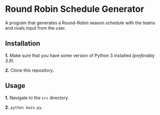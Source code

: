 
# Round Robin Schedule Generator

A program that generates a Round-Robin season schedule with the teams
and rivals input from the user.

## Installation

**1.** Make sure that you have some version of Python 3 installed
_(preferably 3.9)_.

**2.** Clone this repository.

## Usage

**1.** Navigate to the `src` directory.

**2.** ```python main.py```.